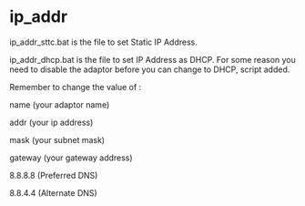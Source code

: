 # ip_addr
ip_addr_sttc.bat is the file to set Static IP Address.

ip_addr_dhcp.bat is the file to set IP Address as DHCP. For some reason you need to disable the adaptor before you can change to DHCP, script added.

Remember to change the value of :

name (your adaptor name)

addr (your ip address)

mask (your subnet mask)

gateway (your gateway address)

8.8.8.8 (Preferred DNS)

8.8.4.4 (Alternate DNS)

